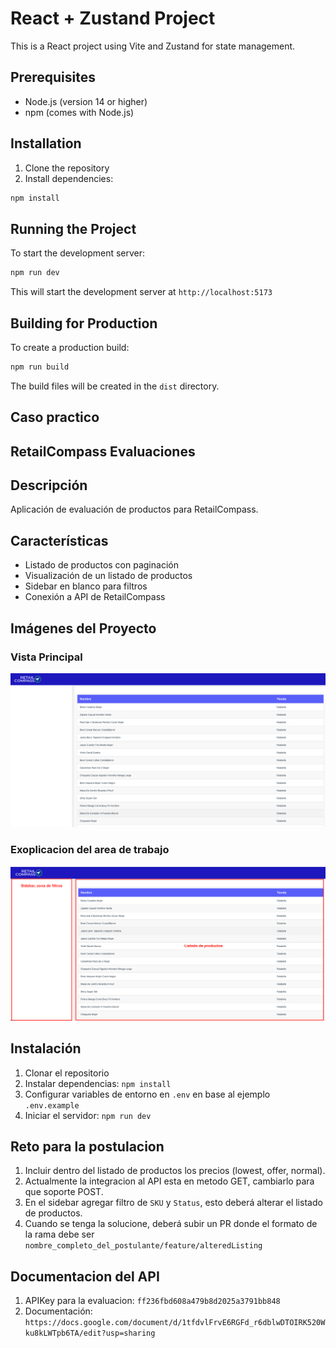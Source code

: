 # React + Zustand Project

This is a React project using Vite and Zustand for state management.

## Prerequisites

- Node.js (version 14 or higher)
- npm (comes with Node.js)

## Installation

1. Clone the repository
2. Install dependencies:
```bash
npm install
```

## Running the Project

To start the development server:
```bash
npm run dev
```
This will start the development server at `http://localhost:5173`

## Building for Production

To create a production build:
```bash
npm run build
```
The build files will be created in the `dist` directory.

## Caso practico

## RetailCompass Evaluaciones

## Descripción
Aplicación de evaluación de productos para RetailCompass.

## Características
- Listado de productos con paginación
- Visualización de un listado de productos
- Sidebar en blanco para filtros
- Conexión a API de RetailCompass

## Imágenes del Proyecto

### Vista Principal
![Vista Principal](./public/screenshots/listadoRC.png)

### Exoplicacion del area de trabajo
![Tabla de Productos](./public/screenshots/detalleRC.png)

## Instalación
1. Clonar el repositorio
2. Instalar dependencias: `npm install`
3. Configurar variables de entorno en `.env` en base al ejemplo `.env.example`
4. Iniciar el servidor: `npm run dev`

## Reto para la postulacion
1. Incluir dentro del listado de productos los precios (lowest, offer, normal).
2. Actualmente la integracion al API esta en metodo GET, cambiarlo para que soporte POST.
3. En el sidebar agregar filtro de `SKU` y `Status`, esto deberá alterar el listado de productos.
4. Cuando se tenga la solucione, deberá subir un PR donde el formato de la rama debe ser `nombre_completo_del_postulante/feature/alteredListing`

## Documentacion del API
1. APIKey para la evaluacion: `ff236fbd608a479b8d2025a3791bb848`
2. Documentación: `https://docs.google.com/document/d/1tfdvlFrvE6RGFd_r6dblwDTOIRK520Wku8kLWTpb6TA/edit?usp=sharing`

